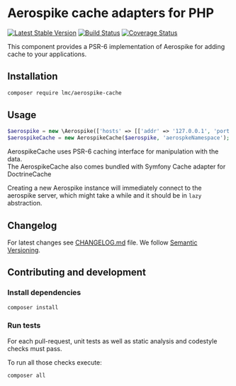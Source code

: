 Aerospike cache adapters for PHP
===================

[![Latest Stable Version](https://img.shields.io/packagist/v/lmc/aerospike-cache-php.svg)](https://packagist.org/packages/lmc/aerospike-cache-php)
[![Build Status](https://travis-ci.org/lmc/aerospike-cache-php.svg?branch=master)](https://travis-ci.org/lmc/aerospike-cache-php)
[![Coverage Status](https://coveralls.io/repos/github/lmc/aerospike-cache-php/badge.svg?branch=master)](https://coveralls.io/github/lmc/aerospike-cache-php?branch=master)

This component provides a PSR-6 implementation of Aerospike for adding cache to your applications. 

## Installation

```bash
composer require lmc/aerospike-cache
```

## Usage
```php
$aerospike = new \Aerospike(['hosts' => [['addr' => '127.0.0.1', 'port' => 3000]]]);
$aerospikeCache = new AerospikeCache($aerospike, 'aerospkeNamespace');
```

AerospikeCache uses PSR-6 caching interface for manipulation with the data.  
The AerospikeCache also comes bundled with Symfony Cache adapter for DoctrineCache

Creating a new Aerospike instance will immediately connect to the aerospike server,
 which might take a while and it should be in `lazy` abstraction.

## Changelog
For latest changes see [CHANGELOG.md](CHANGELOG.md) file. We follow [Semantic Versioning](https://semver.org/).

## Contributing and development

### Install dependencies

```bash
composer install
```

### Run tests

For each pull-request, unit tests as well as static analysis and codestyle checks must pass.

To run all those checks execute:

```bash
composer all
```
